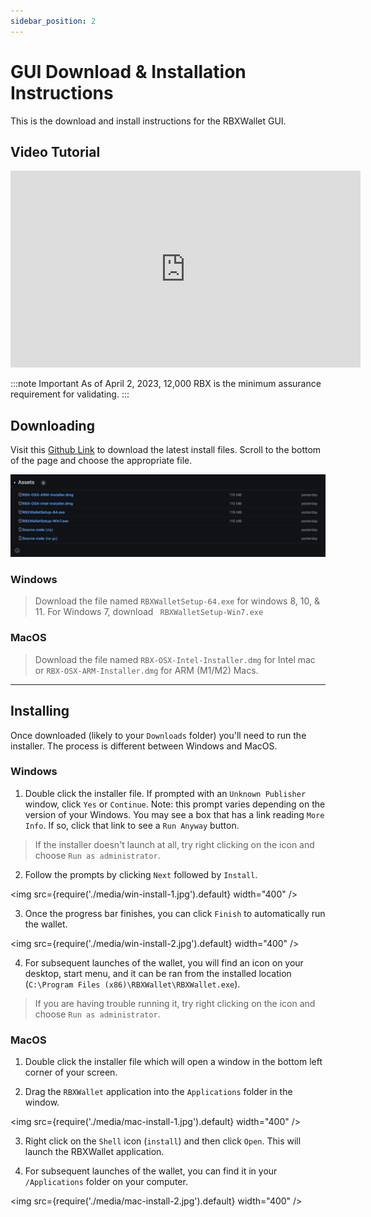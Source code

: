 ```yaml
---
sidebar_position: 2
---
```


# GUI Download & Installation Instructions

This is the download and install instructions for the RBXWallet GUI.

## Video Tutorial

<iframe width="560" height="315" src="https://www.youtube.com/embed/QBhrBN0xhjE" title="YouTube video player" frameborder="0" allow="accelerometer; autoplay; clipboard-write; encrypted-media; gyroscope; picture-in-picture; web-share; fullscreen" allowfullscreen></iframe>

:::note Important
As of April 2, 2023, 12,000 RBX is the minimum assurance requirement for validating.
:::

## Downloading

Visit this [Github Link](https://github.com/ReserveBlockIO/rbx-wallet-gui/releases/latest) to download the latest install files. Scroll to the bottom of the page and choose the appropriate file.

![](media/gui-download.jpg)

### Windows
> Download the file named `RBXWalletSetup-64.exe` for windows 8, 10, & 11. For Windows 7, download ` RBXWalletSetup-Win7.exe` 

### MacOS
> Download the file named `RBX-OSX-Intel-Installer.dmg` for Intel mac or `RBX-OSX-ARM-Installer.dmg` for ARM (M1/M2) Macs.

---

## Installing

Once downloaded (likely to your `Downloads` folder) you'll need to run the installer. The process is different between Windows and MacOS.

### Windows

1. Double click the installer file. If prompted with an `Unknown Publisher` window, click `Yes` or `Continue`. Note: this prompt varies depending on the version of your Windows. You may see a box that has a link reading `More Info`. If so, click that link to see a `Run Anyway` button. 

> If the installer doesn't launch at all, try right clicking on the icon and choose `Run as administrator`.

2. Follow the prompts by clicking `Next` followed by `Install`.

<img src={require('./media/win-install-1.jpg').default} width="400" />

3. Once the progress bar finishes, you can click `Finish` to automatically run the wallet. 

<img src={require('./media/win-install-2.jpg').default} width="400" />

4. For subsequent launches of the wallet, you will find an icon on your desktop, start menu, and it can be ran from the installed location (`C:\Program Files (x86)\RBXWallet\RBXWallet.exe`).

> If you are having trouble running it, try right clicking on the icon and choose `Run as administrator`.

### MacOS

1. Double click the installer file which will open a window in the bottom left corner of your screen.

2. Drag the `RBXWallet` application into the `Applications` folder in the window.

<img src={require('./media/mac-install-1.jpg').default} width="400" />

3. Right click on the `Shell` icon (`install`) and then click `Open`. This will launch the RBXWallet application.

4. For subsequent launches of the wallet, you can find it in your `/Applications` folder on your computer.

<img src={require('./media/mac-install-2.jpg').default} width="400" />






